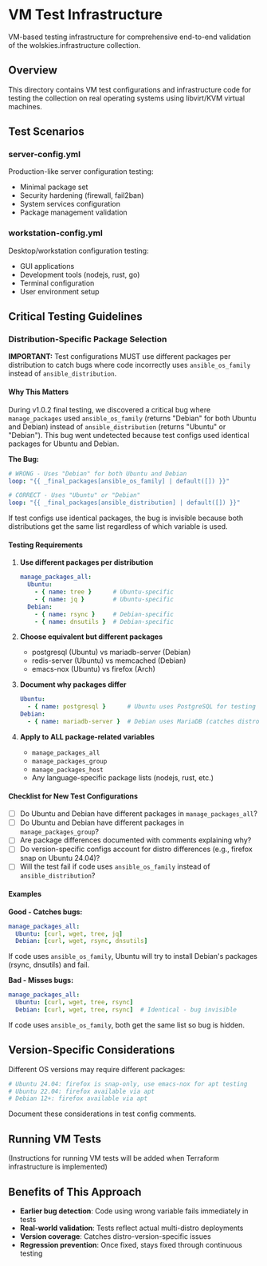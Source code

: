 # VM Test Infrastructure

VM-based testing infrastructure for comprehensive end-to-end validation of the wolskies.infrastructure collection.

## Overview

This directory contains VM test configurations and infrastructure code for testing the collection on real operating systems using libvirt/KVM virtual machines.

## Test Scenarios

### server-config.yml
Production-like server configuration testing:
- Minimal package set
- Security hardening (firewall, fail2ban)
- System services configuration
- Package management validation

### workstation-config.yml
Desktop/workstation configuration testing:
- GUI applications
- Development tools (nodejs, rust, go)
- Terminal configuration
- User environment setup

## Critical Testing Guidelines

### Distribution-Specific Package Selection

**IMPORTANT:** Test configurations MUST use different packages per distribution to catch bugs where code incorrectly uses `ansible_os_family` instead of `ansible_distribution`.

#### Why This Matters

During v1.0.2 final testing, we discovered a critical bug where `manage_packages` used `ansible_os_family` (returns "Debian" for both Ubuntu and Debian) instead of `ansible_distribution` (returns "Ubuntu" or "Debian"). This bug went undetected because test configs used identical packages for Ubuntu and Debian.

**The Bug:**
```yaml
# WRONG - Uses "Debian" for both Ubuntu and Debian
loop: "{{ _final_packages[ansible_os_family] | default([]) }}"

# CORRECT - Uses "Ubuntu" or "Debian"
loop: "{{ _final_packages[ansible_distribution] | default([]) }}"
```

If test configs use identical packages, the bug is invisible because both distributions get the same list regardless of which variable is used.

#### Testing Requirements

1. **Use different packages per distribution**
   ```yaml
   manage_packages_all:
     Ubuntu:
       - { name: tree }      # Ubuntu-specific
       - { name: jq }        # Ubuntu-specific
     Debian:
       - { name: rsync }     # Debian-specific
       - { name: dnsutils }  # Debian-specific
   ```

2. **Choose equivalent but different packages**
   - postgresql (Ubuntu) vs mariadb-server (Debian)
   - redis-server (Ubuntu) vs memcached (Debian)
   - emacs-nox (Ubuntu) vs firefox (Arch)

3. **Document why packages differ**
   ```yaml
   Ubuntu:
     - { name: postgresql }      # Ubuntu uses PostgreSQL for testing
   Debian:
     - { name: mariadb-server }  # Debian uses MariaDB (catches distro bugs)
   ```

4. **Apply to ALL package-related variables**
   - `manage_packages_all`
   - `manage_packages_group`
   - `manage_packages_host`
   - Any language-specific package lists (nodejs, rust, etc.)

#### Checklist for New Test Configurations

- [ ] Do Ubuntu and Debian have different packages in `manage_packages_all`?
- [ ] Do Ubuntu and Debian have different packages in `manage_packages_group`?
- [ ] Are package differences documented with comments explaining why?
- [ ] Do version-specific configs account for distro differences (e.g., firefox snap on Ubuntu 24.04)?
- [ ] Will the test fail if code uses `ansible_os_family` instead of `ansible_distribution`?

#### Examples

**Good - Catches bugs:**
```yaml
manage_packages_all:
  Ubuntu: [curl, wget, tree, jq]
  Debian: [curl, wget, rsync, dnsutils]
```
If code uses `ansible_os_family`, Ubuntu will try to install Debian's packages (rsync, dnsutils) and fail.

**Bad - Misses bugs:**
```yaml
manage_packages_all:
  Ubuntu: [curl, wget, tree, rsync]
  Debian: [curl, wget, tree, rsync]  # Identical - bug invisible
```
If code uses `ansible_os_family`, both get the same list so bug is hidden.

## Version-Specific Considerations

Different OS versions may require different packages:

```yaml
# Ubuntu 24.04: firefox is snap-only, use emacs-nox for apt testing
# Ubuntu 22.04: firefox available via apt
# Debian 12+: firefox available via apt
```

Document these considerations in test config comments.

## Running VM Tests

(Instructions for running VM tests will be added when Terraform infrastructure is implemented)

## Benefits of This Approach

- **Earlier bug detection**: Code using wrong variable fails immediately in tests
- **Real-world validation**: Tests reflect actual multi-distro deployments
- **Version coverage**: Catches distro-version-specific issues
- **Regression prevention**: Once fixed, stays fixed through continuous testing
